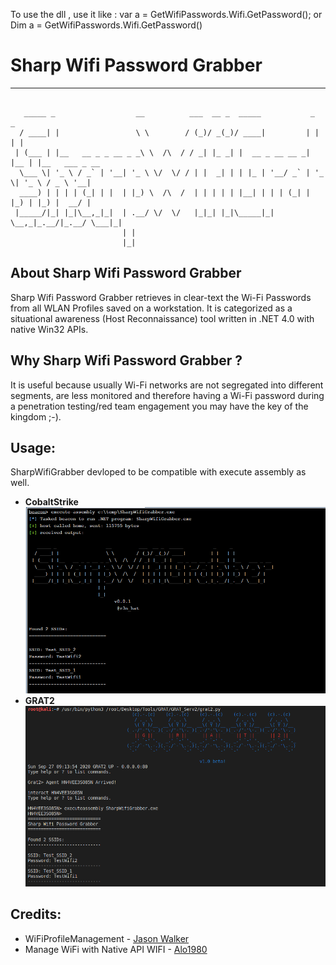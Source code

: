 To use the dll , use it like : var a = GetWifiPasswords.Wifi.GetPassword(); or Dim a = GetWifiPasswords.Wifi.GetPassword()
# Sharp Wifi Password Grabber

----

```

   _____ _                  __          ___  __ _  _____           _     _               
  / ____| |                 \ \        / (_)/ _(_)/ ____|         | |   | |              
 | (___ | |__   __ _ _ __ _ _\ \  /\  / / _| |_ _| |  __ _ __ __ _| |__ | |__   ___ _ __ 
  \___ \| '_ \ / _` | '__| '_ \ \/  \/ / | |  _| | | |_ | '__/ _` | '_ \| '_ \ / _ \ '__|
  ____) | | | | (_| | |  | |_) \  /\  /  | | | | | |__| | | | (_| | |_) | |_) |  __/ |   
 |_____/|_| |_|\__,_|_|  | .__/ \/  \/   |_|_| |_|\_____|_|  \__,_|_.__/|_.__/ \___|_|   
                         | |                                                             
                         |_|                                                             

```

## About Sharp Wifi Password Grabber

Sharp Wifi Password Grabber retrieves in clear-text the Wi-Fi Passwords from all WLAN Profiles saved on a workstation.
It is categorized as a situational awareness (Host Reconnaissance) tool written in .NET 4.0 with native Win32 APIs.

## Why Sharp Wifi Password Grabber ?

It is useful because usually Wi-Fi networks are not segregated into different segments, are less monitored and therefore having a Wi-Fi password during a penetration testing/red team engagement you may have the key of the kingdom ;-).

## Usage:

SharpWifiGrabber devloped to be compatible with execute assembly as well.

- **CobaltStrike**
![CobaltStrike execute-assembly](/images/cobalt.PNG)
- **GRAT2**
![GRAT2 executeassembly](/images/grat2.PNG)

## Credits:

* WiFiProfileManagement - [Jason Walker](https://github.com/jcwalker/WiFiProfileManagement)
* Manage WiFi with Native API WIFI - [Alo1980](https://www.codeproject.com/Articles/72105/Manage-WiFi-with-Native-API-WIFI-on-Windows-XP-SP2)
